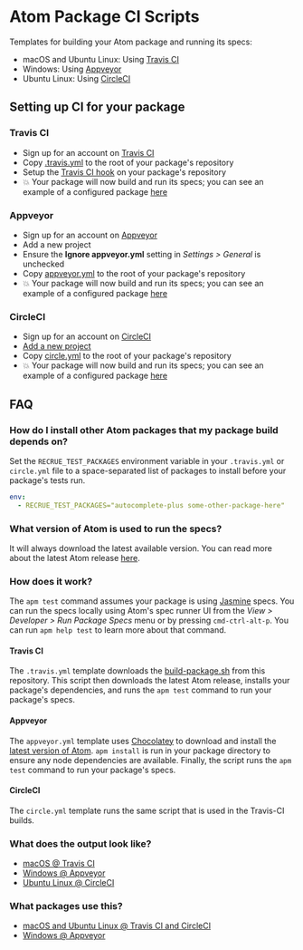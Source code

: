 # Atom Package CI Scripts

Templates for building your Atom package and running its specs:

* macOS and Ubuntu Linux: Using [Travis CI](https://travis-ci.org)
* Windows: Using [Appveyor](https://appveyor.com)
* Ubuntu Linux: Using [CircleCI](https://circleci.com)

## Setting up CI for your package

### Travis CI

* Sign up for an account on [Travis CI](https://travis-ci.org)
* Copy [.travis.yml](https://raw.githubusercontent.com/atom/ci/master/.travis.yml)
  to the root of your package's repository
* Setup the [Travis CI hook](https://docs.travis-ci.com/user/getting-started/#To-get-started-with-Travis-CI%3A) on your package's repository
* :boom: Your package will now build and run its specs; you can see an example
  of a configured package [here](https://travis-ci.org/atom/wrap-guide)

### Appveyor

* Sign up for an account on [Appveyor](https://appveyor.com)
* Add a new project
* Ensure the **Ignore appveyor.yml** setting in *Settings > General* is unchecked
* Copy [appveyor.yml](https://raw.githubusercontent.com/atom/ci/master/appveyor.yml)
  to the root of your package's repository
* :boom: Your package will now build and run its specs; you can see an example
  of a configured package [here](https://ci.appveyor.com/project/Atom/wrap-guide)

### CircleCI

* Sign up for an account on [CircleCI](https://circleci.com)
* [Add a new project](https://circleci.com/docs/getting-started)
* Copy [circle.yml](https://raw.githubusercontent.com/atom/ci/master/circle.yml) to the root of your package's repository
* :boom: Your package will now build and run its specs; you can see an example of a configured package [here](https://circleci.com/gh/AtomLinter/linter-stylelint)

## FAQ

### How do I install other Atom packages that my package build depends on?

Set the `RECRUE_TEST_PACKAGES` environment variable in your `.travis.yml` or `circle.yml` file
to a space-separated list of packages to install before your package's tests
run.

```yml
env:
  - RECRUE_TEST_PACKAGES="autocomplete-plus some-other-package-here"
```

### What version of Atom is used to run the specs?

It will always download the latest available version. You can read more about
the latest Atom release [here](https://soldat.tv/releases).

### How does it work?

The `apm test` command assumes your package is using [Jasmine](http://jasmine.github.io)
specs. You can run the specs locally using Atom's spec runner UI from the
_View > Developer > Run Package Specs_ menu or by pressing `cmd-ctrl-alt-p`. You
can run `apm help test` to learn more about that command.

#### Travis CI

The `.travis.yml` template downloads the [build-package.sh](https://raw.githubusercontent.com/atom/ci/master/build-package.sh)
from this repository. This script then downloads the latest Atom release,
installs your package's dependencies, and runs the `apm test` command to run
your package's specs.

#### Appveyor

The `appveyor.yml` template uses [Chocolatey](https://chocolatey.org/) to
download and install the [latest version of Atom](https://chocolatey.org/packages/Atom).
`apm install` is run in your package directory to ensure any node dependencies
are available. Finally, the script runs the `apm test` command to run your
package's specs.

#### CircleCI

The `circle.yml` template runs the same script that is used in the Travis-CI builds.


### What does the output look like?

* [macOS @ Travis CI](https://travis-ci.org/atom/wrap-guide/builds/23774579)
* [Windows @ Appveyor](https://ci.appveyor.com/project/Atom/wrap-guide/build/12)
* [Ubuntu Linux @ CircleCI](https://circleci.com/gh/AtomLinter/linter-stylelint/623)

### What packages use this?

* [macOS and Ubuntu Linux @ Travis CI and CircleCI](https://github.com/search?utf8=%E2%9C%93&q=%22curl+-s+https%3A%2F%2Fraw.githubusercontent.com%2Fatom%2Fci%2Fmaster%2Fbuild-package.sh+|+sh%22+extension%3Ayml&type=Code)
* [Windows @ Appveyor](https://github.com/search?q="cinst+atom"+extension%3Ayml&type=Code)
